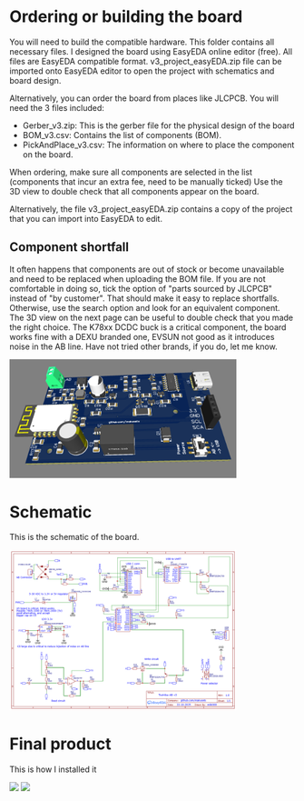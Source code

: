# Ordering or building the board

You will need to build the compatible hardware. This folder contains all necessary files. I designed the board using EasyEDA online editor (free). All files are EasyEDA compatible format.
v3_project_easyEDA.zip file can be imported onto EasyEDA editor to open the project with schematics and board design.

Alternatively, you can order the board from places like JLCPCB. You will need the 3 files included:

  - Gerber_v3.zip: This is the gerber file for the physical design of the board
  - BOM_v3.csv: Contains the list of components (BOM).
  - PickAndPlace_v3.csv: The information on where to place the component on the board.

When ordering, make sure all components are selected in the list (components that incur an extra fee, need to be manually ticked)
Use the 3D view to double check that all components appear on the board.

Alternatively, the file v3_project_easyEDA.zip contains a copy of the project that you can import into EasyEDA to edit. 


## Component shortfall

It often happens that components are out of stock or become unavailable and need to be replaced when uploading the BOM file. If you are not comfortable in doing so,
tick the option of "parts sourced by JLCPCB" instead of "by customer". That should make it easy to replace shortfalls. Otherwise, use the search option and look for an equivalent component. The 3D view on the next page can be useful to double check that you made the right choice.
The K78xx DCDC buck is a critical component, the board works fine with a DEXU branded one, EVSUN not good as it introduces noise in the AB line. Have not tried other brands, if you do, let me know.

<img src="v3_3D.png" width="400">


# Schematic

This is the schematic of the board.

<img src="v3.png" width="400">

# Final product

This is how I installed it

<img src="Final.jpg" width="300">      <img src="Final2.jpg" width="300">



